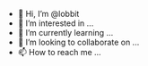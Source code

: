 - 👋 Hi, I’m @lobbit
- 👀 I’m interested in ...
- 🌱 I’m currently learning ...
- 💞️ I’m looking to collaborate on ...
- 📫 How to reach me ...

<!---
lobbit/lobbit is a ✨ special ✨ repository because its `README.md` (this file) appears on your GitHub profile.
You can click the Preview link to take a look at your changes.
--->
